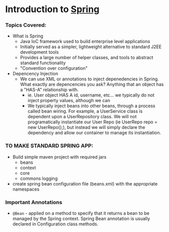 # Introduction to [Spring](www.spring.io)


### Topics Covered:
* What is Spring
	* Java IoC framework used to build enterprise level applications 
	* Initially served as a simpler, lightweight alternative to standard J2EE development tools 
	* Provides a large number of helper classes, and tools to abstract standard functionality 
	* "Convention over configuration"
* Depencency Injection 
	* We can use XML or annotations to inject depenedencies in Spring. What exactly are depencencies you ask? Anything that an object has a "HAS-A" relationship with. 
		* ie. User object HAS A id, username, etc... we typically do not inject property values, although we can 
		* We typically inject beans into other beans, through a process called bean wiring. For example, a UserService class is dependent upon a UserRepository class. We will not programatically instantiate our User Repo (ie UserRepo repo = new UserRepo();), but instead we will simply declare 
the dependency and allow our container to manage its instantiation. 


### TO MAKE STANDARD SPRING APP:
* Build simple maven project with required jars
	* beans
	* context
	* core 
	* commons logging
* create spring bean configuration file (beans.xml) with the appropriate namespaces




### Important Annotations 
* `@Bean` - applied on a method to specify that it returns a bean to be managed by the Spring context. Spring Bean annotation is usually declared in Configuration class methods. 
